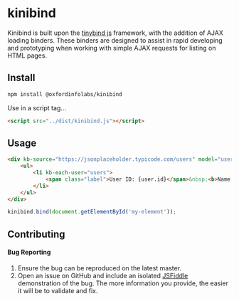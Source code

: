 # kinibind

Kinibind is built upon the [tinybind js](http://blikblum.github.io/tinybind/) framework, with the addition of AJAX loading binders.
These binders are designed to assist in rapid developing and prototyping when working with simple AJAX requests for listing on HTML pages.


## Install

```bash
npm install @oxfordinfolabs/kinibind
```

Use in a script tag...

```html
<script src="../dist/kinibind.js"></script>
```

## Usage

```html
<div kb-source="https://jsonplaceholder.typicode.com/users" model="users">
    <ul>
        <li kb-each-user="users">
            <span class="label">User ID: {user.id}</span>&nbsp;<b>Name: </b>{user.name}
        </li>
    </ul>
</div>
```

```javascript
kinibind.bind(document.getElementById('my-element'));
```

## Contributing

#### Bug Reporting

1. Ensure the bug can be reproduced on the latest master.
2. Open an issue on GitHub and include an isolated [JSFiddle](http://jsfiddle.net/) demonstration of the bug. The more information you provide, the easier it will be to validate and fix.
